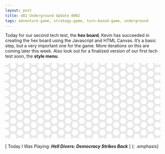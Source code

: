```yaml
---
layout: post
title: 481 Underground Update 0002
tags: adventure-game, strategy-game, turn-based-game, underground
---
```

Today for our second tech test, the **hex board**, Kevin has succeeded in creating the hex board using the Javascript and HTML Canvas.  It’s a basic step, but a very important one for the game.  More iterations on this are coming later this week.  Also look out for a finalized version of our first tech test soon, the **style menu**.

![UndergroundUpdate0002](/img/games/481_Underground_Update_0002.png "UndergroundUpdate0002")

[ Today I Was Playing: ***Hell Divers: Democracy Strikes Back*** ]
{: .emphasis}